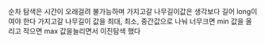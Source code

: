 순차 탐색은 시간이 오래걸려 불가능하며
가지고갈 나무길이값은 생각보다 길어 long이여야 한다
가지고갈 나무길이 값을 최대, 최소, 중간값으로 나눠
너무크면 min 값을 올리고 작으면 max 값을늘리면서 
이진탐색 했다


